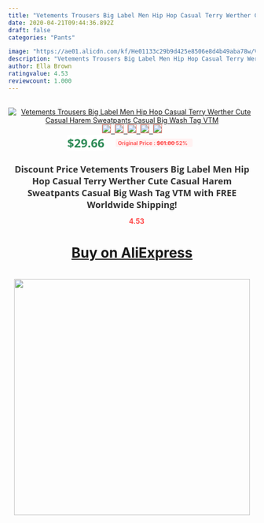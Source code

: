 ```yaml
---
title: "Vetements Trousers Big Label Men Hip Hop Casual Terry Werther Cute Casual Harem Sweatpants Casual Big Wash Tag VTM"
date: 2020-04-21T09:44:36.892Z
draft: false
categories: "Pants"

image: "https://ae01.alicdn.com/kf/He01133c29b9d425e8506e8d4b49aba78w/Vetements-Trousers-Big-Label-Men-Hip-Hop-Casual-Terry-Werther-Cute-Casual-Harem-Sweatpants-Casual-Big.jpg"
description: "Vetements Trousers Big Label Men Hip Hop Casual Terry Werther Cute Casual Harem Sweatpants Casual Big Wash Tag VTM"
author: Ella Brown
ratingvalue: 4.53
reviewcount: 1.000
---
```

<br>
<div style="text-align: center;">
<a href="https://s.click.aliexpress.com/e/_AFEkgV" target="_blank" rel="nofollow noopener noreferrer"><img alt="Vetements Trousers Big Label Men Hip Hop Casual Terry Werther Cute Casual Harem Sweatpants Casual Big Wash Tag VTM" class="magnifier-image" src="https://ae01.alicdn.com/kf/He01133c29b9d425e8506e8d4b49aba78w/Vetements-Trousers-Big-Label-Men-Hip-Hop-Casual-Terry-Werther-Cute-Casual-Harem-Sweatpants-Casual-Big.jpg_640x640.jpg">
<br>
<img style="border:1px solid salmon" src="https://ae01.alicdn.com/kf/He01133c29b9d425e8506e8d4b49aba78w/Vetements-Trousers-Big-Label-Men-Hip-Hop-Casual-Terry-Werther-Cute-Casual-Harem-Sweatpants-Casual-Big.jpg_120x120.jpg">&nbsp;&nbsp;<img style="border:1px solid salmon" src="https://ae01.alicdn.com/kf/H5bd5339e4d8744e9b8eff391991842a3E/Vetements-Trousers-Big-Label-Men-Hip-Hop-Casual-Terry-Werther-Cute-Casual-Harem-Sweatpants-Casual-Big.jpg_120x120.jpg">&nbsp;&nbsp;<img style="border:1px solid salmon" src="https://ae01.alicdn.com/kf/Hfaa21736f125418a9eef34b64e372e1aD/Vetements-Trousers-Big-Label-Men-Hip-Hop-Casual-Terry-Werther-Cute-Casual-Harem-Sweatpants-Casual-Big.jpg_120x120.jpg">&nbsp;&nbsp;<img style="border:1px solid salmon" src="https://ae01.alicdn.com/kf/H7e7e143abd924608b22a98fd5bb98df1F/Vetements-Trousers-Big-Label-Men-Hip-Hop-Casual-Terry-Werther-Cute-Casual-Harem-Sweatpants-Casual-Big.jpg_120x120.jpg">&nbsp;&nbsp;<img style="border:1px solid salmon" src="https://ae01.alicdn.com/kf/H5b3bf5ad1e254b1180e09ef71deb43bai/Vetements-Trousers-Big-Label-Men-Hip-Hop-Casual-Terry-Werther-Cute-Casual-Harem-Sweatpants-Casual-Big.jpg_120x120.jpg"></a></div><br0>
<div style="text-align: center;"><span style="background-color: white; border: 0px; box-sizing: border-box; color: seagreen; display: inline-block; font-family: &quot;open sans&quot; , &quot;arial&quot; , &quot;helvetica&quot; , sans-serif , &quot;heiti&quot;; font-size: 24px; font-stretch: inherit; font-weight: 700; line-height: inherit; margin: 0px 10px 0px 0px; padding: 0px; vertical-align: middle;">$29.66 </span>
<span style="background: rgb(255 , 241 , 241); border-radius: 3px; border: 0px; box-sizing: border-box; color: #ff4747; display: inline-block; font-family: inherit; font-size: 12px; font-stretch: inherit; font-style: inherit; font-variant: inherit; font-weight: 600; line-height: inherit; margin: 0px; padding: 2px 5px; transform: scale(0.9); vertical-align: middle;">Original Price : <b style="text-decoration: line-through;">$61.80 </b> 52%&nbsp;&nbsp;</span></div>
<h1 style="color: #333333; display: inline-block; font-family: &quot;open sans&quot; , &quot;arial&quot; , &quot;helvetica&quot; , sans-serif , &quot;heiti&quot;; font-size: 18px; font-stretch: inherit; font-weight: 700; text-align: center;">Discount Price Vetements Trousers Big Label Men Hip Hop Casual Terry Werther Cute Casual Harem Sweatpants Casual Big Wash Tag VTM with FREE Worldwide Shipping!</h1>
<div style="color: #ff4747; text-align: center;">
<img src="https://4.bp.blogspot.com/-M0ZcTcb-5uY/XleCXlxnR4I/AAAAAAAAAEc/OrjgMkXV1oMQFaCRZj5HQwOCBcu3w1FegCPcBGAYYCw/s1600/star.png" style="height: 15px;">&nbsp;<b>4.53</b></div>
<div class="button_cont" align="center"><a class="buynow_a" href="https://s.click.aliexpress.com/e/_AFEkgV" target="_blank" rel="nofollow noopener noreferrer"><H1>Buy on AliExpress</H1></a></div><br>
<div class="separator" style="clear: both; text-align: center;">
<img src="https://lh3.googleusercontent.com/-pTy5HemUv9M/XlePHvY0dAI/AAAAAAAAAE4/0nX5iRUoIWY8eMW9Dpxeirr157OZliDIgCLcBGAsYHQ/s1600/badge.gif" width="480">
</div>
